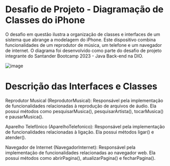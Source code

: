 # Desafio de Projeto - Diagramação de Classes do iPhone

O desafio em questão ilustra a organização de classes e interfaces de um sistema que abrange a modelagem do iPhone. Este dispositivo combina funcionalidades de um reprodutor de música, um telefone e um navegador de internet. O diagrama foi desenvolvido como parte do desafio de projeto integrante do Santander Bootcamp 2023 - Java Back-end na DIO.

![image](https://github.com/vamsilva/dio-desafio-diagrama-Iphone/assets/70989112/87d5816b-c9c5-4c76-8690-cebf3bf1b4a5)

# Descrição das Interfaces e Classes

Reprodutor Musical (ReprodutorMusical):  Responsável pela implementação de funcionalidades relacionadas à reprodução de arquivos de áudio. Ela possui métodos como pesquisarMusica(), pesquisarArtista(), tocarMusica() e pausarMusica().

Aparelho Telefônico (AparelhoTelefonico):  Responsável pela implementação de funcionalidades relacionadas à ligação. Ela possui métodos ligar() e atender().

Navegador de Internet (NavegadorInternet):  Responsável pela implementação de funcionalidades relacionadas ao navegador web. Ela possui métodos como abrirPagina(), atualizarPagina() e fecharPagina().
